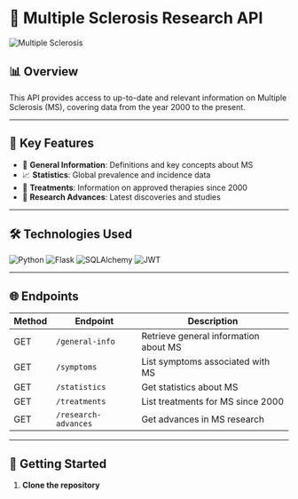 # 🧠 Multiple Sclerosis Research API

![Multiple Sclerosis](https://via.placeholder.com/800x200?text=Multiple+Sclerosis+API)

## 📊 Overview

This API provides access to up-to-date and relevant information on Multiple Sclerosis (MS), covering data from the year 2000 to the present.

---

## 🚀 Key Features

- 🔬 **General Information**: Definitions and key concepts about MS
- 📈 **Statistics**: Global prevalence and incidence data
- 💊 **Treatments**: Information on approved therapies since 2000
- 🧪 **Research Advances**: Latest discoveries and studies

---

## 🛠 Technologies Used

![Python](https://img.shields.io/badge/-Python-3776AB?style=flat-square&logo=Python&logoColor=white)
![Flask](https://img.shields.io/badge/-Flask-000000?style=flat-square&logo=Flask&logoColor=white)
![SQLAlchemy](https://img.shields.io/badge/-SQLAlchemy-FCA121?style=flat-square&logo=SQLAlchemy&logoColor=white)
![JWT](https://img.shields.io/badge/-JWT-000000?style=flat-square&logo=JSON%20web%20tokens&logoColor=white)

---

## 🌐 Endpoints

| Method | Endpoint | Description |
|--------|----------|-------------|
| GET    | `/general-info` | Retrieve general information about MS |
| GET    | `/symptoms` | List symptoms associated with MS |
| GET    | `/statistics` | Get statistics about MS |
| GET    | `/treatments` | List treatments for MS since 2000 |
| GET    | `/research-advances` | Get advances in MS research |

---

## 🚀 Getting Started

1. **Clone the repository**
